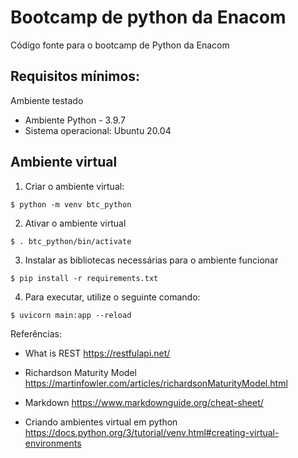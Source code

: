 # Bootcamp de python da Enacom

Código fonte para o bootcamp de Python da Enacom

## Requisitos mínimos:

Ambiente testado

- Ambiente Python - 3.9.7
- Sistema operacional: Ubuntu 20.04

## Ambiente virtual 

1. Criar o ambiente virtual:

```
$ python -m venv btc_python
```

2. Ativar o ambiente virtual

```
$ . btc_python/bin/activate
```

3. Instalar as bibliotecas necessárias para o ambiente funcionar

```
$ pip install -r requirements.txt
```

4. Para executar, utilize o seguinte comando:

```
$ uvicorn main:app --reload
```


Referências:
- What is REST https://restfulapi.net/

- Richardson Maturity Model
https://martinfowler.com/articles/richardsonMaturityModel.html

- Markdown https://www.markdownguide.org/cheat-sheet/

- Criando ambientes virtual em python https://docs.python.org/3/tutorial/venv.html#creating-virtual-environments
